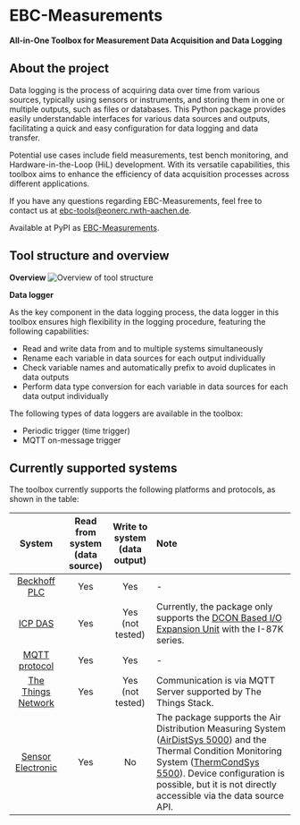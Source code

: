 # EBC-Measurements

**All-in-One Toolbox for Measurement Data Acquisition and Data Logging**

## About the project

Data logging is the process of acquiring data over time from various sources, typically using sensors or instruments, 
and storing them in one or multiple outputs, such as files or databases.
This Python package provides easily understandable interfaces for various data sources and outputs, facilitating a quick 
and easy configuration for data logging and data transfer.

Potential use cases include field measurements, test bench monitoring, and Hardware-in-the-Loop (HiL) development. 
With its versatile capabilities, this toolbox aims to enhance the efficiency of data acquisition processes across 
different applications.

If you have any questions regarding EBC-Measurements, feel free to contact us at [ebc-tools@eonerc.rwth-aachen.de](
mailto:ebc-tools@eonerc.rwth-aachen.de).

Available at PyPI as [EBC-Measurements](https://pypi.org/project/EBC-Measurements/).

## Tool structure and overview

**Overview**
![Overview of tool structure](docs/uml/Overview.png)

**Data logger**

As the key component in the data logging process, the data logger in this toolbox ensures high flexibility in the 
logging procedure, featuring the following capabilities:

- Read and write data from and to multiple systems simultaneously
- Rename each variable in data sources for each output individually
- Check variable names and automatically prefix to avoid duplicates in data outputs
- Perform data type conversion for each variable in data sources for each data output individually

The following types of data loggers are available in the toolbox:

- Periodic trigger (time trigger)
- MQTT on-message trigger

## Currently supported systems

The toolbox currently supports the following platforms and protocols, as shown in the table:

|                         System                          | Read from system<br>(data source) | Write to system<br>(data output) | Note                                                                                                                                                                                                                                                                                                                                                             | 
|:-------------------------------------------------------:|:---------------------------------:|:--------------------------------:|:-----------------------------------------------------------------------------------------------------------------------------------------------------------------------------------------------------------------------------------------------------------------------------------------------------------------------------------------------------------------|
|        [Beckhoff PLC](https://www.beckhoff.com/)        |                Yes                |               Yes                | -                                                                                                                                                                                                                                                                                                                                                                |
|           [ICP DAS](https://www.icpdas.com/)            |                Yes                |         Yes (not tested)         | Currently, the package only supports the [DCON Based I/O Expansion Unit](https://www.icpdas.com/en/product/guide+Remote__I_O__Module__and__Unit+Ethernet__I_O__Modules+IO__Expansion__Unit) with the I-87K series.                                                                                                                                               |
|           [MQTT protocol](https://mqtt.org/)            |                Yes                |               Yes                | -                                                                                                                                                                                                                                                                                                                                                                |
| [The Things Network](https://www.thethingsnetwork.org/) |                Yes                |         Yes (not tested)         | Communication is via MQTT Server supported by The Things Stack.                                                                                                                                                                                                                                                                                                  |
|    [Sensor Electronic](http://sensor-electronic.pl/)    |                Yes                |                No                | The package supports the Air Distribution Measuring System ([AirDistSys 5000](http://sensor-electronic.pl/pdf/KAT_AirDistSys5000.pdf)) and the Thermal Condition Monitoring System ([ThermCondSys 5500](http://sensor-electronic.pl/pdf/KAT_ThermCondSys5500.pdf)). Device configuration is possible, but it is not directly accessible via the data source API. |

